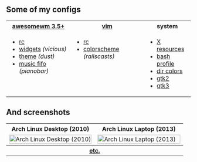 Some of my configs
------------

<table width="100%">
  <tr>
    <th><a href=".config/awesome">awesomewm 3.5+</a></th>
    <th><a href=".vim">vim</a></th>
    <th>system</th>
  </tr>
  <tr>
    <td valign="top">
      <ul>
        <li><a href=".config/awesome/rc.lua">rc</a></li>
        <li><a href=".config/awesome/wi.lua">widgets</a> <em>(vicious)</em></li>
        <li><a href=".config/awesome/themes/dust/theme.lua">theme</a> <em>(dust)</em></li>
        <li><a href=".config/pianobar">music fifo</a> <em>(pianobar)</em></li>
      </ul>
    </td>
    <td valign="top">
      <ul>
        <li><a href=".vim/vimrc">rc</a></li>
        <li><a href=".vim/colors/railscasts.vim">colorscheme</a> <em>(railscasts)</em></li>
      </ul>
    </td>
    <td valign="top">
      <ul>
        <li><a href=".Xresources">X resources</li>
        <li><a href=".bashrc">bash profile</li>
        <li><a href=".dir_colors">dir colors</li>
        <li><a href=".gtkrc.mine">gtk2</a></li>
        <li><a href=".config/gtk-3.0/settings.ini">gtk3</a></li>
      </ul>
    </td>
  </tr>
</table>

And screenshots
------------

<table width="100%">
  <tr><th>Arch Linux Desktop (2010)</th><th>Arch Linux Laptop (2013)</th></tr>
  <tr>
    <td width="50%">
      <a href="https://github.com/tdy/dots/raw/master/screenshots/awesome_20100113_1680x1050.png">
        <img src="screenshots/awesome_20100113_1680x1050.png" width="100%" alt="Arch Linux Desktop (2010)" />
      </a>
    </td>
    <td width="50%">
      <a href="https://github.com/tdy/dots/raw/master/screenshots/awesome_20130301_2880x1800.png">
        <img src="screenshots/awesome_20130301_2880x1800.png" width="100%" alt="Arch Linux Laptop (2013)" />
      </a>
    </td>
  </tr>
  <tr><th colspan="2"><a href="screenshots">etc.</a></th></tr>
</table>
